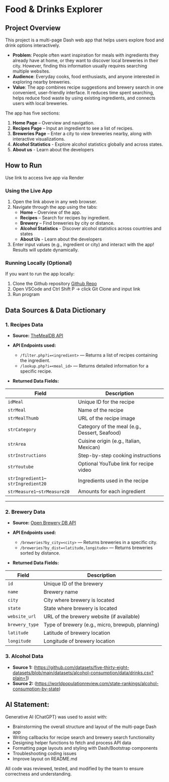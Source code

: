 # Food & Drinks Explorer

## Project Overview
This project is a multi-page Dash web app that helps users explore food and drink options interactively.  
- **Problem**: People often want inspiration for meals with ingredients they already have at home, or they want to discover local breweries in their city. However, finding this information usually requires searching multiple websites.  
- **Audience**: Everyday cooks, food enthusiasts, and anyone interested in exploring nearby breweries.  
- **Value**: The app combines recipe suggestions and brewery search in one convenient, user-friendly interface. It reduces time spent searching, helps reduce food waste by using existing ingredients, and connects users with local breweries.

The app has five sections:
1. **Home Page** – Overview and navigation.  
2. **Recipes Page** – Input an ingredient to see a list of recipes.
3. **Breweries Page** – Enter a city to view breweries nearby, along with interactive visualizations.
4. **Alcohol Statistics** - Explore alcohol statistics globally and across states.
5. **About us** - Learn about the developers

## How to Run

Use link to access live app via Render

### Using the Live App
1. Open the link above in any web browser.  
2. Navigate through the app using the tabs:
   - **Home** – Overview of the app.
   - **Recipes** – Search for recipes by ingredient.
   - **Brewery** – Find breweries by city or distance.
   - **Alcohol Statistics** - Discover alcohol statistics across countries and states
   - **About Us** - Learn about the developers
3. Enter input values (e.g., ingredient or city) and interact with the app! Results will update dynamically.

### Running Locally (Optional)
If you want to run the app locally:
1. Clone the Github repository [Github Repo](https://github.com/dcrobbins1/Group10FinalDash.git)
2. Open VSCode and Ctrl Shift P -> click Git Clone and input link
3. Run program

## Data Sources & Data Dictionary

### 1. Recipes Data

- **Source:** [TheMealDB API](https://www.themealdb.com/api.php)  
- **API Endpoints used:**  
  - `/filter.php?i=<ingredient>` — Returns a list of recipes containing the ingredient.  
  - `/lookup.php?i=<meal_id>` — Returns detailed information for a specific recipe.  

- **Returned Data Fields:**

| Field | Description |
|-------|-------------|
| `idMeal` | Unique ID for the recipe |
| `strMeal` | Name of the recipe |
| `strMealThumb` | URL of the recipe image |
| `strCategory` | Category of the meal (e.g., Dessert, Seafood) |
| `strArea` | Cuisine origin (e.g., Italian, Mexican) |
| `strInstructions` | Step-by-step cooking instructions |
| `strYoutube` | Optional YouTube link for recipe video |
| `strIngredient1`–`strIngredient20` | Ingredients used in the recipe |
| `strMeasure1`–`strMeasure20` | Amounts for each ingredient |

---

### 2. Brewery Data

- **Source:** [Open Brewery DB API](https://www.openbrewerydb.org/)  
- **API Endpoints used:**  
  - `/breweries?by_city=<city>` — Returns breweries in a specific city.  
  - `/breweries?by_dist=<latitude,longitude>` — Returns breweries sorted by distance.  

- **Returned Data Fields:**

| Field | Description |
|-------|-------------|
| `id` | Unique ID of the brewery |
| `name` | Brewery name |
| `city` | City where brewery is located |
| `state` | State where brewery is located |
| `website_url` | URL of the brewery website (if available) |
| `brewery_type` | Type of brewery (e.g., micro, brewpub, planning) |
| `latitude` | Latitude of brewery location |
| `longitude` | Longitude of brewery location |

### 3. Alcohol Data
- **Source 1:** (https://github.com/datasets/five-thirty-eight-datasets/blob/main/datasets/alcohol-consumption/data/drinks.csv?plain=1)
- **Source 2:** (https://worldpopulationreview.com/state-rankings/alcohol-consumption-by-state)

## AI Statement:
Generative AI (ChatGPT) was used to assist with:
- Brainstorming the overall structure and layout of the multi-page Dash app
- Writing callbacks for recipe search and brewery search functionality
- Designing helper functions to fetch and process API data
- Formatting page layouts and styling with Dash/Bootstrap components
- Troubleshooting coding issues
- Improve layout on README.md

All code was reviewed, tested, and modified by the team to ensure correctness and understanding.
